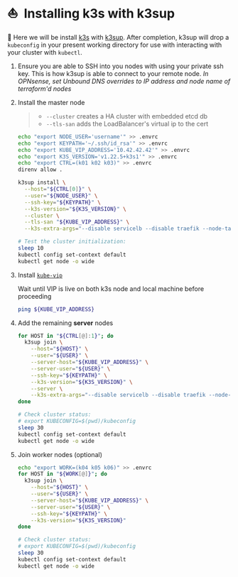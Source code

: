 # :sailboat:&nbsp; Installing k3s with k3sup

:round_pushpin: Here we will be install [k3s](https://k3s.io/) with
[k3sup](https://github.com/alexellis/k3sup). After completion, k3sup will drop a `kubeconfig` in
your present working directory for use with interacting with your cluster with `kubectl`.

1. Ensure you are able to SSH into you nodes with using your private ssh key. This is how k3sup is
   able to connect to your remote node. _In OPNsense, set Unbound DNS overrides to IP address and_
   _node name of terraform'd nodes_

2. Install the master node

   > - `--cluster` creates a HA cluster with embedded etcd db
   > - `--tls-san` adds the LoadBalancer's virtual ip to the cert

   ```sh
   echo "export NODE_USER='username'" >> .envrc
   echo "export KEYPATH='~/.ssh/id_rsa'" >> .envrc
   echo "export KUBE_VIP_ADDRESS='10.42.42.42'" >> .envrc
   echo "export K3S_VERSION='v1.22.5+k3s1'" >> .envrc
   echo "export CTRL=(k01 k02 k03)" >> .envrc
   direnv allow .

   k3sup install \
     --host="${CTRL[0]}" \
     --user="${NODE_USER}" \
     --ssh-key="${KEYPATH}" \
     --k3s-version="${K3S_VERSION}" \
     --cluster \
     --tls-san "${KUBE_VIP_ADDRESS}" \
     --k3s-extra-args="--disable servicelb --disable traefik --node-taint node-role.kubernetes.io/master=true:NoSchedule"

   # Test the cluster initialization:
   sleep 10
   kubectl config set-context default
   kubectl get node -o wide
   ```

3. Install [`kube-vip`](./2a%20-%20kube-vip.md)

   Wait until VIP is live on both k3s node and local machine before proceeding

   ```sh
   ping ${KUBE_VIP_ADDRESS}
   ```

4. Add the remaining **server** nodes

   ```sh
   for HOST in "${CTRL[@]:1}"; do
     k3sup join \
       --host="${HOST}" \
       --user="${USER}" \
       --server-host="${KUBE_VIP_ADDRESS}" \
       --server-user="${USER}" \
       --ssh-key="${KEYPATH}" \
       --k3s-version="${K3S_VERSION}" \
       --server \
       --k3s-extra-args="--disable servicelb --disable traefik --node-taint node-role.kubernetes.io/master=true:NoSchedule"
   done

   # Check cluster status:
   # export KUBECONFIG=$(pwd)/kubeconfig
   sleep 30
   kubectl config set-context default
   kubectl get node -o wide
   ```

5. Join worker nodes (optional)

   ```sh
   echo "export WORK=(k04 k05 k06)" >> .envrc
   for HOST in "${WORK[@]}"; do
     k3sup join \
       --host="${HOST}" \
       --user="${USER}" \
       --server-host="${KUBE_VIP_ADDRESS}" \
       --server-user="${USER}" \
       --ssh-key="${KEYPATH}" \
       --k3s-version="${K3S_VERSION}"
   done

   # Check cluster status:
   # export KUBECONFIG=$(pwd)/kubeconfig
   sleep 30
   kubectl config set-context default
   kubectl get node -o wide
   ```
